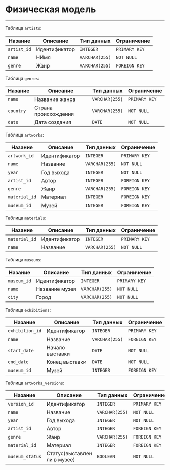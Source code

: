 # Физическая модель

---

Таблица `artists`:

| Назание     | Описание         | Тип данных     | Ограничение   |
|-------------|------------------|----------------|---------------|
| `artist_id` | Идентификатор    | `INTEGER`      | `PRIMARY KEY` |
| `name`      | НИмя             | `VARCHAR(255)` | `NOT NULL`    |
| `genre`     | Жанр             | `VARCHAR(255)` | `FOREIGN KEY` |

Таблица `genres`:

| Назание   | Описание             | Тип данных     | Ограничение   |
|-----------|----------------------|----------------|---------------|
| `name`    | Название жанра       | `VARCHAR(255)` | `PRIMARY KEY` |
| `country` | Страна происхождения | `VARCHAR(255)` | `NOT NULL`    |
| `date`    | Дата создания        | `DATE`         | `NOT NULL`    |

Таблица `artworks`:

| Назание        | Описание       | Тип данных     | Ограничение   |
|----------------|----------------|----------------|---------------|
| `artwork_id`   | Идентификатор  | `INTEGER`      | `PRIMARY KEY` |
| `name`         | Название       | `VARCHAR(255)` | `NOT NULL`    |
| `year`         | Год выхода     | `INTEGER`      | `NOT NULL`    |
| `artist_id`    | Автор          | `INTEGER`      | `FOREIGN KEY` |
| `genre`        | Жанр           | `VARCHAR(255)` | `FOREIGN KEY` |
| `material_id`  | Материал       | `INTEGER`      | `FOREIGN KEY` |
| `museum_id`    | Музей          | `INTEGER`      | `FOREIGN KEY` |



Таблица `materials`:

| Назание       | Описание       | Тип данных     | Ограничение   |
|---------------|----------------|----------------|---------------|
| `material_id` | Идентификатор  | `INTEGER`      | `PRIMARY KEY` |
| `name`        | Название       | `VARCHAR(255)` | `NOT NULL`    |

Таблица `museums`:

| Назание     | Описание              | Тип данных     | Ограничение   |
|-------------|-----------------------|----------------|---------------|
| `museum_id` | Идентификатор         | `INTEGER`      | `PRIMARY KEY` |
| `name`      | Название музея        | `VARCHAR(255)` | `NOT NULL`    |
| `city`      | Город                 | `VARCHAR(255)` | `NOT NULL`    |

Таблица `exhibitions`:

| Назание         | Описание               | Тип данных      | Ограничение   |
|-----------------|------------------------|-----------------|---------------|
| `exhibition_id` | Идентификатор          | `INTEGER`       | `PRIMARY KEY` |
| `name`          | Название               | `VARCHAR(255)`  | `FOREIGN KEY` |
| `start_date`    | Начало выставки        | `DATE`          | `NOT NULL`    |
| `end_date`      | Конец выставки         | `DATE`          | `NOT NULL`    |
| `museum_id`     | Музей                  | `INTEGER`       | `FOREIGN KEY` |


Таблица `artworks_versions`:

| Назание        | Описание                     | Тип данных     | Ограничение   |
|----------------|------------------------------|----------------|---------------|
| `version_id`   | Идентификатор                | `INTEGER`      | `PRIMARY KEY` |
| `name`         | Название                     | `VARCHAR(255)` | `NOT NULL`    |
| `year`         | Год выхода                   | `INTEGER`      | `NOT NULL`    |
| `artist_id`    | Автор                        | `INTEGER`      | `FOREIGN KEY` |
| `genre`        | Жанр                         | `VARCHAR(255)` | `FOREIGN KEY` |
| `material_id`  | Материал                     | `INTEGER`      | `FOREIGN KEY` |
| `museum_status`| Статус(выставлен ли в музее) | `BOOLEAN `     | `NOT NULL`    |
